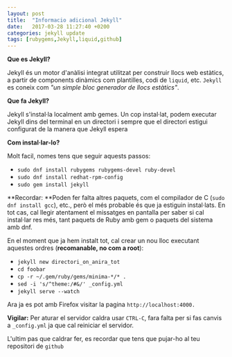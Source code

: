 ```yaml
---
layout: post
title:  "Informacio adicional Jekyll"
date:   2017-03-28 11:27:40 +0200
categories: jekyll update
tags: [rubygems,Jekyll,liquid,github]
---
```

**Que es Jekyll?**

Jekyll és un motor d'anàlisi integrat utilitzat per construir llocs web estàtics, a partir 
de components dinàmics com plantilles, codi de ``liquid``, etc. ``Jekyll`` es coneix com 
_"un simple bloc generador de llocs estàtics"_.

**Que fa Jekyll?**

Jekyll s'instal·la localment amb gemes. Un cop instal·lat, podem executar Jekyll dins del terminal en un directori
i sempre que el directori estigui configurat de la manera que Jekyll espera

**Com instal·lar-lo?**

Molt facil, nomes tens que seguir aquests passos:
* ``sudo dnf install rubygems rubygems-devel ruby-devel``
* ``sudo dnf install redhat-rpm-config``
* ``sudo gem install jekyll``

**Recordar: **Poden fer falta altres paquets, com el compilador de C (``sudo dnf install gcc``), etc., 
però el més probable és que ja estiguin instal·lats. En tot cas, cal llegir atentament el missatges 
en pantalla per saber si cal instal·lar res més, tant paquets de Ruby amb gem o paquets del sistema amb dnf.

En el moment que ja hem instalt tot, cal crear un nou lloc executant aquestes ordres (**recomanable, no com a root**):
* ``jekyll new directori_on_anira_tot``
* ``cd foobar``
* ``cp -r ~/.gem/ruby/gems/minima-*/* .``
* ``sed -i 's/^theme:/#&/' _config.yml``
* ``jekyll serve --watch``

Ara ja es pot amb Firefox visitar la pagina ``http://localhost:4000.``

**Vigilar:** Per aturar el servidor caldra usar ``CTRL-C``, fara falta per si fas canvis a ``_config.yml`` ja que cal
reiniciar el servidor.

L'ultim pas que caldrar fer, es recordar que tens que pujar-ho al teu repositori de ``github``
